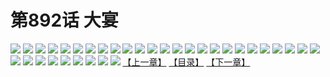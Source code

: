 # 第892话 大宴
![](https://mhpic.xiaomingtaiji.net/comic/D/斗破苍穹/第892话F0_316642/1.jpg-zymk.middle.webp)
![](https://mhpic.xiaomingtaiji.net/comic/D/斗破苍穹/第892话F0_316642/2.jpg-zymk.middle.webp)
![](https://mhpic.xiaomingtaiji.net/comic/D/斗破苍穹/第892话F0_316642/3.jpg-zymk.middle.webp)
![](https://mhpic.xiaomingtaiji.net/comic/D/斗破苍穹/第892话F0_316642/4.jpg-zymk.middle.webp)
![](https://mhpic.xiaomingtaiji.net/comic/D/斗破苍穹/第892话F0_316642/5.jpg-zymk.middle.webp)
![](https://mhpic.xiaomingtaiji.net/comic/D/斗破苍穹/第892话F0_316642/6.jpg-zymk.middle.webp)
![](https://mhpic.xiaomingtaiji.net/comic/D/斗破苍穹/第892话F0_316642/7.jpg-zymk.middle.webp)
![](https://mhpic.xiaomingtaiji.net/comic/D/斗破苍穹/第892话F0_316642/8.jpg-zymk.middle.webp)
![](https://mhpic.xiaomingtaiji.net/comic/D/斗破苍穹/第892话F0_316642/9.jpg-zymk.middle.webp)
![](https://mhpic.xiaomingtaiji.net/comic/D/斗破苍穹/第892话F0_316642/10.jpg-zymk.middle.webp)
![](https://mhpic.xiaomingtaiji.net/comic/D/斗破苍穹/第892话F0_316642/11.jpg-zymk.middle.webp)
![](https://mhpic.xiaomingtaiji.net/comic/D/斗破苍穹/第892话F0_316642/12.jpg-zymk.middle.webp)
![](https://mhpic.xiaomingtaiji.net/comic/D/斗破苍穹/第892话F0_316642/13.jpg-zymk.middle.webp)
![](https://mhpic.xiaomingtaiji.net/comic/D/斗破苍穹/第892话F0_316642/14.jpg-zymk.middle.webp)
![](https://mhpic.xiaomingtaiji.net/comic/D/斗破苍穹/第892话F0_316642/15.jpg-zymk.middle.webp)
![](https://mhpic.xiaomingtaiji.net/comic/D/斗破苍穹/第892话F0_316642/16.jpg-zymk.middle.webp)
![](https://mhpic.xiaomingtaiji.net/comic/D/斗破苍穹/第892话F0_316642/17.jpg-zymk.middle.webp)
![](https://mhpic.xiaomingtaiji.net/comic/D/斗破苍穹/第892话F0_316642/18.jpg-zymk.middle.webp)
![](https://mhpic.xiaomingtaiji.net/comic/D/斗破苍穹/第892话F0_316642/19.jpg-zymk.middle.webp)
![](https://mhpic.xiaomingtaiji.net/comic/D/斗破苍穹/第892话F0_316642/20.jpg-zymk.middle.webp)
![](https://mhpic.xiaomingtaiji.net/comic/D/斗破苍穹/第892话F0_316642/21.jpg-zymk.middle.webp)
![](https://mhpic.xiaomingtaiji.net/comic/D/斗破苍穹/第892话F0_316642/22.jpg-zymk.middle.webp)
![](https://mhpic.xiaomingtaiji.net/comic/D/斗破苍穹/第892话F0_316642/23.jpg-zymk.middle.webp)
![](https://mhpic.xiaomingtaiji.net/comic/D/斗破苍穹/第892话F0_316642/24.jpg-zymk.middle.webp)
![](https://mhpic.xiaomingtaiji.net/comic/D/斗破苍穹/第892话F0_316642/25.jpg-zymk.middle.webp)
![](https://mhpic.xiaomingtaiji.net/comic/D/斗破苍穹/第892话F0_316642/26.jpg-zymk.middle.webp)
![](https://mhpic.xiaomingtaiji.net/comic/D/斗破苍穹/第892话F0_316642/27.jpg-zymk.middle.webp)
![](https://mhpic.xiaomingtaiji.net/comic/D/斗破苍穹/第892话F0_316642/28.jpg-zymk.middle.webp)
![](https://mhpic.xiaomingtaiji.net/comic/D/斗破苍穹/第892话F0_316642/29.jpg-zymk.middle.webp)
![](https://mhpic.xiaomingtaiji.net/comic/D/斗破苍穹/第892话F0_316642/30.jpg-zymk.middle.webp)
![](https://mhpic.xiaomingtaiji.net/comic/D/斗破苍穹/第892话F0_316642/31.jpg-zymk.middle.webp)
![](https://mhpic.xiaomingtaiji.net/comic/D/斗破苍穹/第892话F0_316642/32.jpg-zymk.middle.webp)
![](https://mhpic.xiaomingtaiji.net/comic/D/斗破苍穹/第892话F0_316642/33.jpg-zymk.middle.webp)
![](https://mhpic.xiaomingtaiji.net/comic/D/斗破苍穹/第892话F0_316642/34.jpg-zymk.middle.webp)
[【上一章】](./895.md)
[【目录】](./READMD.md)
[【下一章】](./897.md)
